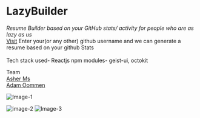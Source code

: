 # LazyBuilder
_Resume Builder based on your GitHub stats/ activity for people who are as lazy as us_
<br/>
<a href="https://hacknight-github.vercel.app/">Visit</a>
Enter your(or any other) github username and we can generate a resume based on your github Stats <br/> <br/>
Tech stack used- Reactjs
npm modules- geist-ui, octokit

Team <br/>
[Asher Ms](https://github.com/Asher-MS) <br/>
[Adam Oommen](https://github.com/weberstills)

![Image-1](https://pic-hoster.net/images/2021/09/04/Screenshot-17.png)

![image-2](https://pic-hoster.net/images/2021/09/04/Screenshot-18.png)
![Image-3](https://pic-hoster.net/images/2021/09/04/Screenshot-19.png)

